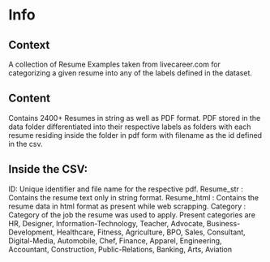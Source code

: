 # Info

## Context

A collection of Resume Examples taken from livecareer.com for categorizing a given resume into any of the labels defined in the dataset.

## Content

Contains 2400+ Resumes in string as well as PDF format.
PDF stored in the data folder differentiated into their respective labels as folders with each resume residing inside the folder in pdf form with filename as the id defined in the csv.

## Inside the CSV:

ID: Unique identifier and file name for the respective pdf.
Resume_str : Contains the resume text only in string format.
Resume_html : Contains the resume data in html format as present while web scrapping.
Category : Category of the job the resume was used to apply.
Present categories are
HR, Designer, Information-Technology, Teacher, Advocate, Business-Development, Healthcare, Fitness, Agriculture, BPO, Sales, Consultant, Digital-Media, Automobile, Chef, Finance, Apparel, Engineering, Accountant, Construction, Public-Relations, Banking, Arts, Aviation